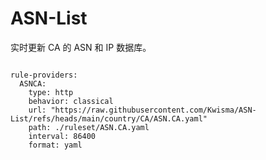 
# ASN-List

实时更新 CA 的 ASN 和 IP 数据库。

<pre><code class="language-javascript">
rule-providers:
  ASNCA:
    type: http
    behavior: classical
    url: "https://raw.githubusercontent.com/Kwisma/ASN-List/refs/heads/main/country/CA/ASN.CA.yaml"
    path: ./ruleset/ASN.CA.yaml
    interval: 86400
    format: yaml
</code></pre>